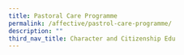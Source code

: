 ```yaml
---
title: Pastoral Care Programme
permalink: /affective/pastrol-care-programme/
description: ""
third_nav_title: Character and Citizenship Edu
---
```

